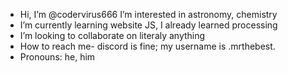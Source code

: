 - Hi, I’m @codervirus666
  I’m interested in astronomy, chemistry
- I’m currently learning website JS, I already learned processing
- I’m looking to collaborate on literaly anything
- How to reach me- discord is fine; my username is .mrthebest.
- Pronouns: he, him

